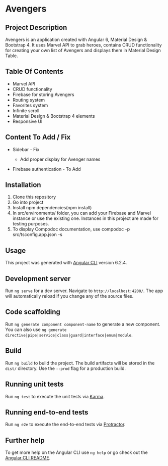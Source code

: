 # Avengers

## Project Description

Avengers is an application created with Angular 6, Material Design & Bootstrap 4. It uses Marvel API to grab heroes, contains CRUD functionality for creating your own list of Avengers and displays them in Material Design Table.

## Table Of Contents

* Marvel API
* CRUD functionality
* Firebase for storing Avengers
* Routing system
* Favorites system
* Infinite scroll
* Material Design & Bootstrap 4 elements
* Responsive UI

## Content To Add / Fix

* Sidebar - Fix
    - Add proper display for Avenger names

* Firebase authentication - To Add

## Installation

1. Clone this repository
2. Go into project
3. Install npm dependencies(npm install)
4. In src/environments/ folder, you can add your Firebase and Marvel instance or use the existing one. Instances in this project are made for testing purposes.
5. To display Compodoc documentation, use compodoc -p src/tsconfig.app.json -s

## Usage

This project was generated with [Angular CLI](https://github.com/angular/angular-cli) version 6.2.4.

## Development server

Run `ng serve` for a dev server. Navigate to `http://localhost:4200/`. The app will automatically reload if you change any of the source files.

## Code scaffolding

Run `ng generate component component-name` to generate a new component. You can also use `ng generate directive|pipe|service|class|guard|interface|enum|module`.

## Build

Run `ng build` to build the project. The build artifacts will be stored in the `dist/` directory. Use the `--prod` flag for a production build.

## Running unit tests

Run `ng test` to execute the unit tests via [Karma](https://karma-runner.github.io).

## Running end-to-end tests

Run `ng e2e` to execute the end-to-end tests via [Protractor](http://www.protractortest.org/).

## Further help

To get more help on the Angular CLI use `ng help` or go check out the [Angular CLI README](https://github.com/angular/angular-cli/blob/master/README.md).
